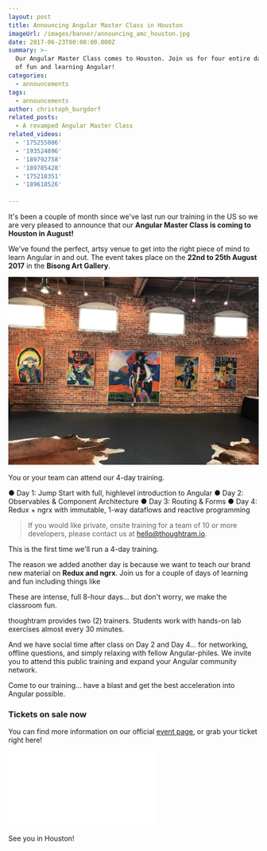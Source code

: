 ```yaml
---
layout: post
title: Announcing Angular Master Class in Houston
imageUrl: /images/banner/announcing_amc_houston.jpg
date: 2017-06-23T00:00:00.000Z
summary: >-
  Our Angular Master Class comes to Houston. Join us for four entire days full
  of fun and learning Angular!
categories:
  - announcements
tags:
  - announcements
author: christoph_burgdorf
related_posts:
  - A revamped Angular Master Class
related_videos:
  - '175255006'
  - '193524896'
  - '189792758'
  - '189785428'
  - '175218351'
  - '189618526'

---
```



It's been a couple of month since we've last run our training in the US so we are very pleased to announce that our **Angular Master Class is coming to Houston in August!**

 We've found the perfect, artsy venue to get into the right piece of mind to learn Angular in and out. The event takes place on the **22nd to 25th August 2017** in the **Bisong Art Gallery**.

<img src="/images/amc_houston_hall.jpg" alt="AMC Houston Event Location">

You or your team can attend our 4­-day training.

● Day 1: Jump Start with full, high­level introduction to Angular
● Day 2: Observables & Component Architecture
● Day 3: Routing & Forms
● Day 4: Redux + ngrx ­with immutable, 1­-way dataflows and reactive programming

> If you would like private, onsite training for a team of 10 or more developers, please contact us at hello@thoughtram.io.

This is the first time we'll run a 4-day training. 

The reason we added another day is because we want to teach our brand new material on  **Redux and ngrx**. Join us for a couple of days of learning and fun including things like

These are intense, full 8­-hour days... but don't worry, we make the classroom fun.

thoughtram provides two (2) trainers. Students work with hands­-on lab exercises almost every 30 minutes. 

And we have social time after class on Day 2 and Day 4... for networking, offline questions, and simply relaxing with fellow Angular­-philes. We invite you to attend this public training and expand your Angular community network.

Come to our training... have a blast and get the best acceleration into Angular possible. 

### Tickets on sale now

You can find more information on our official [event page](https://amc-houston.eventbrite.com/?aff=blogAnnouncement), or grab your ticket right here!

<iframe  src="//eventbrite.de/tickets-external?eid=35632678300&ref=etckt" frameborder="0" vspace="0" hspace="0" marginheight="5" marginwidth="5" scrolling="auto" allowtransparency="true"></iframe>

See you in Houston!
